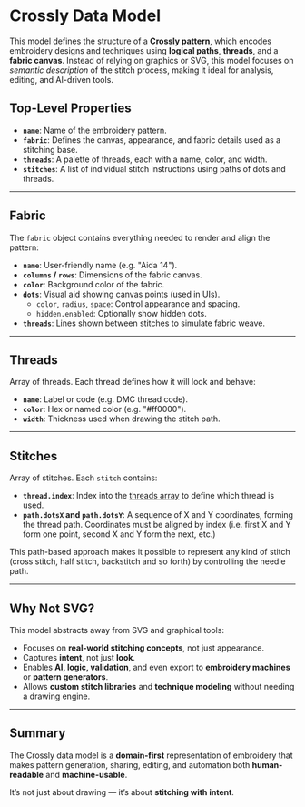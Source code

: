 # Crossly Data Model

This model defines the structure of a **Crossly pattern**, which encodes embroidery designs and techniques using **logical paths**, **threads**, and a **fabric canvas**. Instead of relying on graphics or SVG, this model focuses on *semantic description* of the stitch process, making it ideal for analysis, editing, and AI-driven tools.

## Top-Level Properties

- **`name`**: Name of the embroidery pattern.
- **`fabric`**: Defines the canvas, appearance, and fabric details used as a stitching base.
- **`threads`**: A palette of threads, each with a name, color, and width.
- **`stitches`**: A list of individual stitch instructions using paths of dots and threads.

---

## Fabric

The `fabric` object contains everything needed to render and align the pattern:

- **`name`**: User-friendly name (e.g. "Aida 14").
- **`columns` / `rows`**: Dimensions of the fabric canvas.
- **`color`**: Background color of the fabric.
- **`dots`**: Visual aid showing canvas points (used in UIs).
  - `color`, `radius`, `space`: Control appearance and spacing.
  - `hidden.enabled`: Optionally show hidden dots.
- **`threads`**: Lines shown between stitches to simulate fabric weave.

---

## Threads

Array of threads. Each thread defines how it will look and behave:

- **`name`**: Label or code (e.g. DMC thread code).
- **`color`**: Hex or named color (e.g. "#ff0000").
- **`width`**: Thickness used when drawing the stitch path.

---

## Stitches

Array of stitches. Each `stitch` contains:

- **`thread.index`**: Index into the [threads array](#Threads) to define which thread is used.
- **`path.dotsX` and `path.dotsY`**: A sequence of X and Y coordinates, forming the thread path. Coordinates must be aligned by index (i.e. first X and Y form one point, second X and Y form the next, etc.)

This path-based approach makes it possible to represent any kind of stitch (cross stitch, half stitch, backstitch and so forth) by controlling the needle path.

---

## Why Not SVG?

This model abstracts away from SVG and graphical tools:

- Focuses on **real-world stitching concepts**, not just appearance.
- Captures **intent**, not just **look**.
- Enables **AI, logic, validation**, and even export to **embroidery machines** or **pattern generators**.
- Allows **custom stitch libraries** and **technique modeling** without needing a drawing engine.

---

## Summary

The Crossly data model is a **domain-first** representation of embroidery that makes pattern generation, sharing, editing, and automation both **human-readable** and **machine-usable**.

It’s not just about drawing — it’s about **stitching with intent**.
